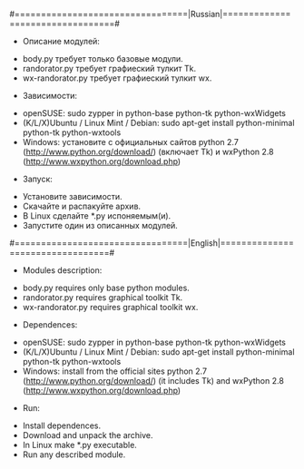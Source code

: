 #=================================|Russian|=================================#

- Описание модулей:
* body.py требует только базовые модули.
* randorator.py требует графиеский тулкит Tk.
* wx-randorator.py требует графиеский тулкит wx.

- Зависимости:
* openSUSE: sudo zypper in python-base python-tk python-wxWidgets
* (K/L/X)Ubuntu / Linux Mint / Debian:
sudo apt-get install python-minimal python-tk python-wxtools
* Windows: установите с официальных сайтов python 2.7 (http://www.python.org/download/)
(включает Tk) и wxPython 2.8 (http://www.wxpython.org/download.php)

- Запуск:
* Установите зависимости.
* Скачайте и распакуйте архив.
* В Linux сделайте *.py испоняемым(и).
* Запустите один из описанных модулей.

#=================================|English|=================================#

- Modules description:
* body.py requires only base python modules.
* randorator.py requires graphical toolkit Tk.
* wx-randorator.py requires graphical toolkit wx.

- Dependences:
* openSUSE: sudo zypper in python-base python-tk python-wxWidgets
* (K/L/X)Ubuntu / Linux Mint / Debian:
sudo apt-get install python-minimal python-tk python-wxtools
* Windows: install from the official sites python 2.7 (http://www.python.org/download/)
(it includes Tk) and wxPython 2.8 (http://www.wxpython.org/download.php)

- Run:
* Install dependences.
* Download and unpack the archive.
* In Linux make *.py executable.
* Run any described module.
